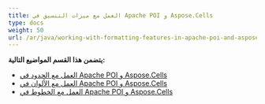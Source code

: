 ```yaml
---
title: العمل مع ميزات التنسيق في Apache POI و Aspose.Cells
type: docs
weight: 50
url: /ar/java/working-with-formatting-features-in-apache-poi-and-aspose-cells/
---
```


 **يتضمن هذا القسم المواضيع التالية:**
- [العمل مع الحدود في Apache POI و Aspose.Cells](/cells/ar/java/working-with-borders-in-apache-poi-and-aspose-cells/)
- [العمل مع الألوان في Apache POI و Aspose.Cells](/cells/ar/java/working-with-colors-in-apache-poi-and-aspose-cells/)
- [العمل مع الخطوط في Apache POI و Aspose.Cells](/cells/ar/java/working-with-fonts-in-apache-poi-and-aspose-cells/)
